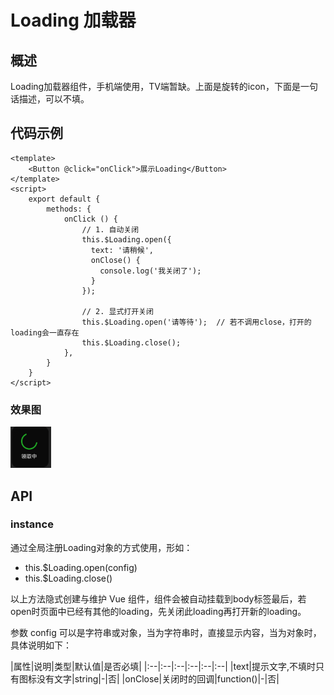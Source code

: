 # Loading 加载器
## 概述
Loading加载器组件，手机端使用，TV端暂缺。上面是旋转的icon，下面是一句话描述，可以不填。
## 代码示例
```vue
<template>
    <Button @click="onClick">展示Loading</Button>
</template>
<script>
    export default {
        methods: {
            onClick () {
                // 1. 自动关闭
                this.$Loading.open({
                  text: '请稍候',
                  onClose() {
                    console.log('我关闭了');
                  }
                });
                
                // 2. 显式打开关闭
                this.$Loading.open('请等待');  // 若不调用close，打开的loading会一直存在
                this.$Loading.close();
            },
        }
    }
</script>
```

### 效果图
![loading](../assets/img/loading.png)

## API
### instance
通过全局注册Loading对象的方式使用，形如：
- this.$Loading.open(config)
- this.$Loading.close()

以上方法隐式创建与维护 Vue 组件，组件会被自动挂载到body标签最后，若open时页面中已经有其他的loading，先关闭此loading再打开新的loading。

参数 config 可以是字符串或对象，当为字符串时，直接显示内容，当为对象时，具体说明如下：

|属性|说明|类型|默认值|是否必填|
|:--|:--|:--|:--|:--|:--|
|text|提示文字,不填时只有图标没有文字|string|-|否|
|onClose|关闭时的回调|function()|-|否|

